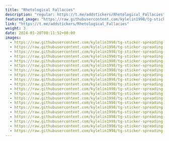 ```yaml
---
title: "Rhetological Fallacies"
description: "regular: https://t.me/addstickers/Rhetological_Fallacies"
featured_image: "https://raw.githubusercontent.com/kylelin1998/tg-sticker-spreading-worldwide-images/main/img/94b5b504-394f-4380-8925-3bbf0d024a5e.jpg"
link: "https://t.me/addstickers/Rhetological_Fallacies"
weight: 3
date: 2024-01-20T08:11:52+08:00
images:
  - https://raw.githubusercontent.com/kylelin1998/tg-sticker-spreading-worldwide-images/main/img/94b5b504-394f-4380-8925-3bbf0d024a5e.jpg
  - https://raw.githubusercontent.com/kylelin1998/tg-sticker-spreading-worldwide-images/main/img/a4ca4ce7-7518-4868-9a86-eaafadedf13a.jpg
  - https://raw.githubusercontent.com/kylelin1998/tg-sticker-spreading-worldwide-images/main/img/143d5b3f-02d0-4a10-b408-b60b7cd01696.jpg
  - https://raw.githubusercontent.com/kylelin1998/tg-sticker-spreading-worldwide-images/main/img/d461469c-f09e-4be3-8316-378c48f0125f.jpg
  - https://raw.githubusercontent.com/kylelin1998/tg-sticker-spreading-worldwide-images/main/img/75fc7f6b-3c3b-4255-baad-24ab7c0076c3.jpg
  - https://raw.githubusercontent.com/kylelin1998/tg-sticker-spreading-worldwide-images/main/img/bf457d2e-8031-4ecf-9c95-cb5dbe849719.jpg
  - https://raw.githubusercontent.com/kylelin1998/tg-sticker-spreading-worldwide-images/main/img/b588a982-b82d-4ef8-afb0-0babb5aed624.jpg
  - https://raw.githubusercontent.com/kylelin1998/tg-sticker-spreading-worldwide-images/main/img/ab9c94db-b0da-4cca-98a2-7cdfbc61ae4a.jpg
  - https://raw.githubusercontent.com/kylelin1998/tg-sticker-spreading-worldwide-images/main/img/0772ea0c-e644-46f1-9b90-6552964a5b76.jpg
  - https://raw.githubusercontent.com/kylelin1998/tg-sticker-spreading-worldwide-images/main/img/64568776-3067-40d6-a23e-ae26d64a2da4.jpg
  - https://raw.githubusercontent.com/kylelin1998/tg-sticker-spreading-worldwide-images/main/img/c76a7ec9-c46b-47b1-8720-68019f7e067d.jpg
  - https://raw.githubusercontent.com/kylelin1998/tg-sticker-spreading-worldwide-images/main/img/ad5a8a7a-97fd-47cd-bd56-3bb3ad115bc7.jpg
  - https://raw.githubusercontent.com/kylelin1998/tg-sticker-spreading-worldwide-images/main/img/a49a50d6-f2ba-47dc-9f20-829c001b72dd.jpg
  - https://raw.githubusercontent.com/kylelin1998/tg-sticker-spreading-worldwide-images/main/img/be95250c-5525-49bb-80a1-f5cdfc51e27e.jpg
  - https://raw.githubusercontent.com/kylelin1998/tg-sticker-spreading-worldwide-images/main/img/163dbbd3-7aef-4727-a892-bb3bceead374.jpg
  - https://raw.githubusercontent.com/kylelin1998/tg-sticker-spreading-worldwide-images/main/img/009238be-9a47-479c-bfe9-49baf9b33c08.jpg
  - https://raw.githubusercontent.com/kylelin1998/tg-sticker-spreading-worldwide-images/main/img/760e1c25-24f7-415a-bcd2-808ad09019e9.jpg
  - https://raw.githubusercontent.com/kylelin1998/tg-sticker-spreading-worldwide-images/main/img/346c2fe7-ff33-450e-87fb-3b10be56aa8f.jpg
  - https://raw.githubusercontent.com/kylelin1998/tg-sticker-spreading-worldwide-images/main/img/8fa32a22-b5fb-4c0c-8f50-dc8c9340569a.jpg
  - https://raw.githubusercontent.com/kylelin1998/tg-sticker-spreading-worldwide-images/main/img/3bf1cc1e-a409-4243-b5c9-c4358a86091d.jpg
---
```

